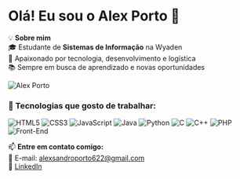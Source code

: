# Olá! Eu sou o Alex Porto 👋  

💡 **Sobre mim**  
🎓 Estudante de **Sistemas de Informação** na Wyaden  
🚀 Apaixonado por tecnologia, desenvolvimento e logística  
📚 Sempre em busca de aprendizado e novas oportunidades  

![Alex Porto](https://github-readme-stats.vercel.app/api?username=AlexPorto&show_icons=true&theme=dracula)

### 🚀 Tecnologias que gosto de trabalhar:  

![HTML5](https://img.shields.io/badge/HTML5-E34F26?style=for-the-badge&logo=html5&logoColor=white) ![CSS3](https://img.shields.io/badge/CSS3-1572B6?style=for-the-badge&logo=css3&logoColor=white) ![JavaScript](https://img.shields.io/badge/JavaScript-F7DF1E?style=for-the-badge&logo=javascript&logoColor=black) ![Java](https://img.shields.io/badge/Java-007396?style=for-the-badge&logo=java&logoColor=white) ![Python](https://img.shields.io/badge/Python-3776AB?style=for-the-badge&logo=python&logoColor=white) ![C](https://img.shields.io/badge/C-00599C?style=for-the-badge&logo=c&logoColor=white) ![C++](https://img.shields.io/badge/C%2B%2B-00599C?style=for-the-badge&logo=c%2B%2B&logoColor=white) ![PHP](https://img.shields.io/badge/PHP-777BB4?style=for-the-badge&logo=php&logoColor=white) ![Front-End](https://img.shields.io/badge/Front--End-FF5722?style=for-the-badge)

📫 **Entre em contato comigo:**  
📩 E-mail: alexsandroporto622@gmail.com  
💼 [LinkedIn](https://www.linkedin.com/in/alex-sandro-porto-148671268/)  

